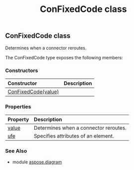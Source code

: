 ﻿---
title: ConFixedCode class
second_title: Aspose.Diagram for Python via .NET API References
description: 
type: docs
weight: 290
url: /python-net/aspose.diagram/confixedcode/
is_root: false
---

## ConFixedCode class

Determines when a connector reroutes.



The ConFixedCode type exposes the following members:

### Constructors
| Constructor | Description |
| :- | :- |
| [ConFixedCode(value)](/diagram/python-net/aspose.diagram/confixedcode/__init__/#ConFixedCodeValue) |  |


### Properties
| Property | Description |
| :- | :- |
| [value](/diagram/python-net/aspose.diagram/confixedcode/value) | Determines when a connector reroutes. |
| [ufe](/diagram/python-net/aspose.diagram/confixedcode/ufe) | Specifies attributes of an element. |


### See Also

* module [aspose.diagram](../)
